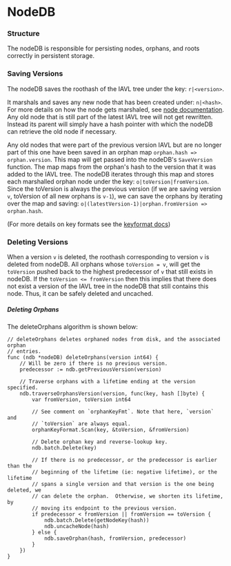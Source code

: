 # NodeDB

### Structure

The nodeDB is responsible for persisting nodes, orphans, and roots correctly in persistent storage.

### Saving Versions

The nodeDB saves the roothash of the IAVL tree under the key: `r|<version>`.

It marshals and saves any new node that has been created under: `n|<hash>`. For more details on how the node gets marshaled, see [node documentation](./node.md). Any old node that is still part of the latest IAVL tree will not get rewritten. Instead its parent will simply have a hash pointer with which the nodeDB can retrieve the old node if necessary.

Any old nodes that were part of the previous version IAVL but are no longer part of this one have been saved in an orphan map `orphan.hash => orphan.version`. This map will get passed into the nodeDB's `SaveVersion` function. The map maps from the orphan's hash to the version that it was added to the IAVL tree. The nodeDB iterates through this map and stores each marshalled orphan node under the key: `o|toVersion|fromVersion`. Since the toVersion is always the previous version (if we are saving version `v`, toVersion of all new orphans is `v-1`), we can save the orphans by iterating over the map and saving: `o|(latestVersion-1)|orphan.fromVersion => orphan.hash`.

(For more details on key formats see the [keyformat docs](./key_format.md))

### Deleting Versions

When a version `v` is deleted, the roothash corresponding to version `v` is deleted from nodeDB. All orphans whose `toVersion = v`, will get the `toVersion` pushed back to the highest predecessor of `v` that still exists in nodeDB. If the `toVersion <= fromVersion` then this implies that there does not exist a version of the IAVL tree in the nodeDB that still contains this node. Thus, it can be safely deleted and uncached.

##### Deleting Orphans

The deleteOrphans algorithm is shown below:

```golang
// deleteOrphans deletes orphaned nodes from disk, and the associated orphan
// entries.
func (ndb *nodeDB) deleteOrphans(version int64) {
	// Will be zero if there is no previous version.
	predecessor := ndb.getPreviousVersion(version)

	// Traverse orphans with a lifetime ending at the version specified.
	ndb.traverseOrphansVersion(version, func(key, hash []byte) {
		var fromVersion, toVersion int64

		// See comment on `orphanKeyFmt`. Note that here, `version` and
		// `toVersion` are always equal.
		orphanKeyFormat.Scan(key, &toVersion, &fromVersion)

		// Delete orphan key and reverse-lookup key.
		ndb.batch.Delete(key)

		// If there is no predecessor, or the predecessor is earlier than the
		// beginning of the lifetime (ie: negative lifetime), or the lifetime
		// spans a single version and that version is the one being deleted, we
		// can delete the orphan.  Otherwise, we shorten its lifetime, by
		// moving its endpoint to the previous version.
		if predecessor < fromVersion || fromVersion == toVersion {
			ndb.batch.Delete(getNodeKey(hash))
			ndb.uncacheNode(hash)
		} else {
			ndb.saveOrphan(hash, fromVersion, predecessor)
		}
	})
}
```
